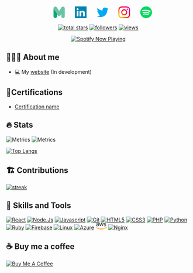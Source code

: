 <!-- Social icons section -->
<p align="center">
  &#8287;&#8287;&#8287;&#8287;&#8287;
  <a href="https://martijn-lindeman.com" alt="My Website"><img width="32px" src="assets/512-.svg"/></a>
  &#8287;&#8287;&#8287;&#8287;&#8287;
  <a href="https://www.linkedin.com/in/martijn-lindeman" alt="linkedin"><img width="32px" src="assets/linkedin.png"/></a>
  &#8287;&#8287;&#8287;&#8287;&#8287;
  <a href="https://twitter.com/LindemanMartijn"><img width="32px" alt="twitter" title="twitter" src="assets/twitter.png"></a>
  &#8287;&#8287;&#8287;&#8287;&#8287;
  <a href="https://www.instagram.com/martijn.lindeman"><img width="32px" alt="instagram" title="instagram" src="assets/instagram.png"/></a>
  &#8287;&#8287;&#8287;&#8287;&#8287;
  <a href="https://open.spotify.com/user/81beo555eaqse93ughc05dqx4"><img width="32px" alt="spotify" title="spotify" src="assets/spotify.png"/></a>
</p>


<p align="center">
  <a href="https://github.com/MartijnLindeman?tab=repositories">
    <img alt="total stars" title="Total stars on GitHub" src="https://custom-icon-badges.herokuapp.com/badge/dynamic/json?logo=star&color=%23E05D44&labelColor=CE4630&label=Stars&style=for-the-badge&query=%24.stars&url=https://api.github-star-counter.workers.dev/user/martijnlindeman"/></a>
  <a href="https://github.com/MartijnLindeman">
    <img alt="followers" title="Follow me on Github" src="https://custom-icon-badges.herokuapp.com/github/followers/martijnlindeman?color=236ad3&labelColor=1155ba&style=for-the-badge&logo=person-add&label=Follow&logoColor=white"/></a>
  <a href="https://github.com/MartijnLindeman">
    <img alt="views" title="GitHub profile views" src="https://vbr.wocr.tk/badge?page_id=martijnlindeman.martijnlindeman&color=7b007e&lcolor=630366&style=for-the-badge&logo=Aiqfome"/></a>
</p>
<p align="center">
   <a href="https://spotify-github-profile.vercel.app/api/view?uid=81beo555eaqse93ughc05dqx4&redirect=true">
     <img alt="Spotify Now Playing" title="🎵 Now Playing" src="https://spotify-github-profile.vercel.app/api/view?uid=81beo555eaqse93ughc05dqx4&cover_image=true&theme=novatorem&bar_color=53b14f&bar_color_cover=false"/></a>
</p>

## 👨🏻‍💻 About me

- 💻 My [website](https://martijn-lindeman.com/) (In development)

## 📃Certifications

 - [Certification name](link)

## 🔥 Stats
   
  <img align="center" src="/🔥github-metrics.svg" alt="Metrics" width="405">
  <img align="center" src="/📌starred.topics.svg" alt="Metrics" width="500">

[![Top Langs](https://github-readme-stats.vercel.app/api/top-langs/?username=martijnlindeman&theme=radical&show_icons=true)](https://github.com/anuraghazra/github-readme-stats)


## 🏗️ Contributions   

  <a href="https://git.io/streak-stats">
  <img alt="streak" title="streak" src="https://github-readme-streak-stats.herokuapp.com/?user=martijnlindeman&theme=radical&hide_border=true&count_private=true" height="160"/>
  </a>


## 🔧 Skills and Tools
<a href="https://reactjs.org/">
<span><img title="React" src="https://cdn.jsdelivr.net/gh/devicons/devicon@latest/icons/react/react-original.svg" width="30px"></span></a>
</a>
<a href="https://nodejs.org/">
<span><img title="Node.Js" src="https://cdn.jsdelivr.net/gh/devicons/devicon@latest/icons/nodejs/nodejs-plain.svg" width="30px"></span></a>
</a>
<a href="https://developer.mozilla.org/">
<span><img title="Javascript" src="https://cdn.jsdelivr.net/gh/devicons/devicon@latest/icons/javascript/javascript-original.svg" width="30px"></span></a>
</a>
<a href="https://git-scm.com/">
<span><img title="Git" src="https://cdn.jsdelivr.net/gh/devicons/devicon@latest/icons/git/git-original.svg" width="30px"></span></a>
</a>
<a href="https://developer.mozilla.org/">
<span><img title="HTML5" src="https://cdn.jsdelivr.net/gh/devicons/devicon@latest/icons/html5/html5-plain.svg" width="30px"></span></a>
</a>
<a href="https://developer.mozilla.org/">
<span><img title="CSS3" src="https://cdn.jsdelivr.net/gh/devicons/devicon@latest/icons/css3/css3-plain.svg" width="30px"></span></a>
</a>
<a href="https://www.php.net/">
<span><img title="PHP" src="https://cdn.jsdelivr.net/gh/devicons/devicon/icons/php/php-original.svg" width="30px"></span></a>
</a>
<a href="https://www.python.org/">
<span><img title="Python" src="https://cdn.jsdelivr.net/gh/devicons/devicon/icons/python/python-original.svg" width="30px"></span></a>
</a>
<a href="https://www.ruby-lang.org/">
<span><img title="Ruby" src="https://cdn.jsdelivr.net/gh/devicons/devicon/icons/ruby/ruby-original.svg" width="30px"></span></a>
</a>
<a href="https://firebase.google.com/">
<span><img title="Firebase" src="https://cdn.jsdelivr.net/gh/devicons/devicon/icons/firebase/firebase-plain.svg" width="30px"></span></a>
</a>
<a href="https://www.linux.org/">
<span><img title="Linux" src="https://cdn.jsdelivr.net/gh/devicons/devicon/icons/linux/linux-original.svg" width="30px"></span></a>
</a>
<a href="https://azure.microsoft.com/">
<span><img title="Azure" src="https://cdn.jsdelivr.net/gh/devicons/devicon/icons/azure/azure-original.svg" width="30px"></span></a>
</a>
<a href="https://aws.amazon.com/">
<span><img title="AWS" src="assets/aws.png" width="30px"></span></a>
</a>
<a href="https://www.nginx.com/">
<span><img title="Nginx" src="https://cdn.jsdelivr.net/gh/devicons/devicon/icons/nginx/nginx-original.svg" width="30px"></span></a>
</a>



## ☕ Buy me a coffee
<a href="https://ko-fi.com/martijnlindeman" target="_blank"><img src="https://cdn.buymeacoffee.com/buttons/v2/default-blue.png" alt="Buy Me A Coffee" width="150" ></a>
